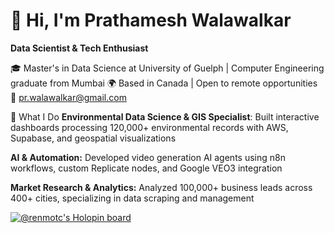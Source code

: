 # 👋 Hi, I'm Prathamesh Walawalkar

**Data Scientist & Tech Enthusiast**

🎓 Master's in Data Science at University of Guelph | Computer Engineering graduate from Mumbai
🌍 Based in Canada | Open to remote opportunities
📧 pr.walawalkar@gmail.com

🚀 What I Do
**Environmental Data Science & GIS Specialist**: Built interactive dashboards processing 120,000+ environmental records with AWS, Supabase, and geospatial visualizations

**AI & Automation:** Developed video generation AI agents using n8n workflows, custom Replicate nodes, and Google VEO3 integration

**Market Research & Analytics:** Analyzed 100,000+ business leads across 400+ cities, specializing in data scraping and management


[![@renmotc's Holopin board](https://holopin.me/renmotc)](https://holopin.me/@renmotc)

<!--
**RenmoTC/RenmoTC** is a ✨ _special_ ✨ repository because its `README.md` (this file) appears on your GitHub profile.

Here are some ideas to get you started:

- 🔭 I’m currently working on ...
- 🌱 I’m currently learning ...
- 👯 I’m looking to collaborate on ...
- 🤔 I’m looking for help with ...
- 💬 Ask me about ...
- 📫 How to reach me: ...
- 😄 Pronouns: ...
- ⚡ Fun fact: ...
-->
